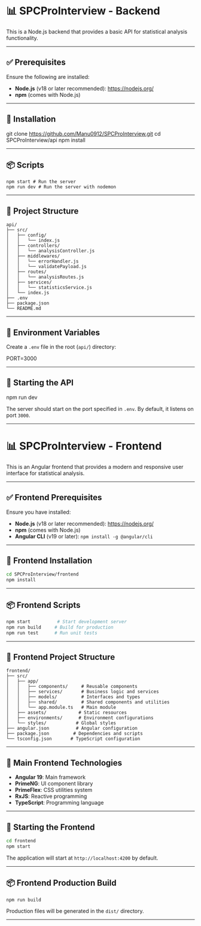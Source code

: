 # 📊 SPCProInterview - Backend

This is a Node.js backend that provides a basic API for statistical analysis functionality.

---

## ✅ Prerequisites

Ensure the following are installed:

- **Node.js** (v18 or later recommended): https://nodejs.org/
- **npm** (comes with Node.js)

---

## 🚀 Installation

git clone https://github.com/Manu0912/SPCProInterview.git
cd SPCProInterview/api
npm install

---

## 📦 Scripts

```
npm start # Run the server
npm run dev # Run the server with nodemon
```

---

## 📁 Project Structure

```
api/
├── src/
│   ├── config/
│   │   └── index.js
│   ├── controllers/
│   │   └── analysisController.js
│   ├── middlewares/
│   │   └── errorHandler.js
│   │   └── validatePayload.js
│   ├── routes/
│   │   └── analysisRoutes.js
│   ├── services/
│   │   └── statisticsService.js
│   └── index.js
├── .env
├── package.json
└── README.md
```

---

## 🔧 Environment Variables

Create a `.env` file in the root (`api/`) directory:

PORT=3000

---

## 🔌 Starting the API

npm run dev

The server should start on the port specified in `.env`. By default, it listens on port `3000`.

---

# 📊 SPCProInterview - Frontend

This is an Angular frontend that provides a modern and responsive user interface for statistical analysis.

---

## ✅ Frontend Prerequisites

Ensure you have installed:

- **Node.js** (v18 or later recommended): https://nodejs.org/
- **npm** (comes with Node.js)
- **Angular CLI** (v19 or later): `npm install -g @angular/cli`

---

## 🚀 Frontend Installation

```bash
cd SPCProInterview/frontend
npm install
```

---

## 📦 Frontend Scripts

```bash
npm start          # Start development server
npm run build     # Build for production
npm run test      # Run unit tests
```

---

## 📁 Frontend Project Structure

```
frontend/
├── src/
│   ├── app/
│   │   ├── components/     # Reusable components
│   │   ├── services/       # Business logic and services
│   │   ├── models/         # Interfaces and types
│   │   ├── shared/         # Shared components and utilities
│   │   └── app.module.ts   # Main module
│   ├── assets/            # Static resources
│   ├── environments/      # Environment configurations
│   └── styles/           # Global styles
├── angular.json          # Angular configuration
├── package.json         # Dependencies and scripts
└── tsconfig.json       # TypeScript configuration
```

---

## 🎨 Main Frontend Technologies

- **Angular 19**: Main framework
- **PrimeNG**: UI component library
- **PrimeFlex**: CSS utilities system
- **RxJS**: Reactive programming
- **TypeScript**: Programming language

---

## 🚀 Starting the Frontend

```bash
cd frontend
npm start
```

The application will start at `http://localhost:4200` by default.

---

## 📦 Frontend Production Build

```bash
npm run build
```

Production files will be generated in the `dist/` directory.

---

